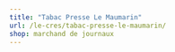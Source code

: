 ```yaml
---
title: "Tabac Presse Le Maumarin"
url: /le-cres/tabac-presse-le-maumarin/
shop: marchand de journaux
---
```

